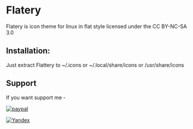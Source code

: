 # Flatery
Flatery is icon theme for linux in flat style licensed under the CC BY-NC-SA 3.0 

## Installation:
Just extract Flattery to ~/.icons or ~/.local/share/icons or /usr/share/icons

 
## Support
If you want support me - 

[![paypal](https://www.paypalobjects.com/en_US/i/btn/btn_donateCC_LG.gif)](https://www.paypal.com/cgi-bin/webscr?cmd=_s-xclick&hosted_button_id=5BXKLL6AVFQ2W)

[![Yandex](http://www.picshare.ru/uploads/191004/Twe65bsSi3.jpg)](https://money.yandex.ru/to/41001796418567)


